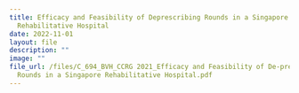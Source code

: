 ```yaml
---
title: Efficacy and Feasibility of Deprescribing Rounds in a Singapore
  Rehabilitative Hospital
date: 2022-11-01
layout: file
description: ""
image: ""
file_url: /files/C_694_BVH_CCRG 2021_Efficacy and Feasibility of De-prescribing
  Rounds in a Singapore Rehabilitative Hospital.pdf
---
```

